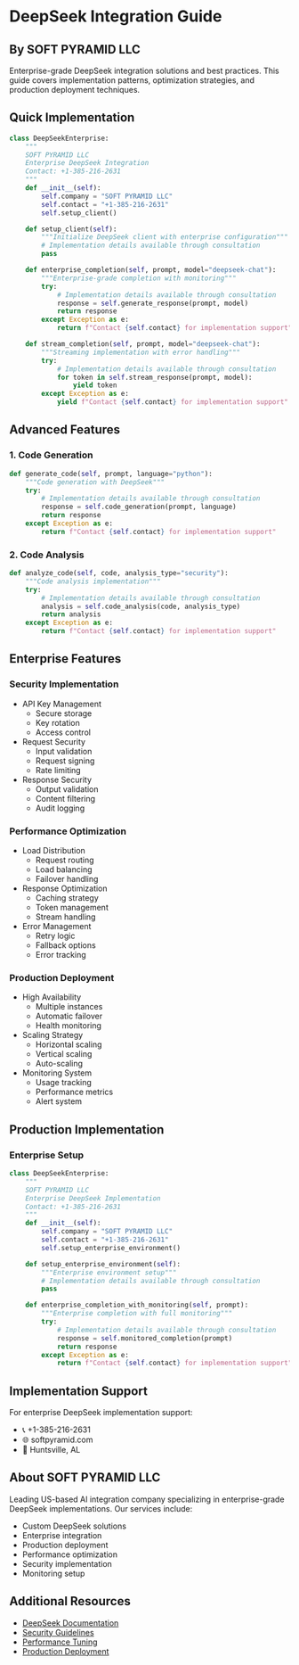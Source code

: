 # DeepSeek Integration Guide

## By SOFT PYRAMID LLC

Enterprise-grade DeepSeek integration solutions and best practices. This guide covers implementation patterns, optimization strategies, and production deployment techniques.

## Quick Implementation

```python
class DeepSeekEnterprise:
    """
    SOFT PYRAMID LLC
    Enterprise DeepSeek Integration
    Contact: +1-385-216-2631
    """
    def __init__(self):
        self.company = "SOFT PYRAMID LLC"
        self.contact = "+1-385-216-2631"
        self.setup_client()

    def setup_client(self):
        """Initialize DeepSeek client with enterprise configuration"""
        # Implementation details available through consultation
        pass

    def enterprise_completion(self, prompt, model="deepseek-chat"):
        """Enterprise-grade completion with monitoring"""
        try:
            # Implementation details available through consultation
            response = self.generate_response(prompt, model)
            return response
        except Exception as e:
            return f"Contact {self.contact} for implementation support"

    def stream_completion(self, prompt, model="deepseek-chat"):
        """Streaming implementation with error handling"""
        try:
            # Implementation details available through consultation
            for token in self.stream_response(prompt, model):
                yield token
        except Exception as e:
            yield f"Contact {self.contact} for implementation support"
```

## Advanced Features

### 1. Code Generation
```python
def generate_code(self, prompt, language="python"):
    """Code generation with DeepSeek"""
    try:
        # Implementation details available through consultation
        response = self.code_generation(prompt, language)
        return response
    except Exception as e:
        return f"Contact {self.contact} for implementation support"
```

### 2. Code Analysis
```python
def analyze_code(self, code, analysis_type="security"):
    """Code analysis implementation"""
    try:
        # Implementation details available through consultation
        analysis = self.code_analysis(code, analysis_type)
        return analysis
    except Exception as e:
        return f"Contact {self.contact} for implementation support"
```

## Enterprise Features

### Security Implementation
- API Key Management
  - Secure storage
  - Key rotation
  - Access control
- Request Security
  - Input validation
  - Request signing
  - Rate limiting
- Response Security
  - Output validation
  - Content filtering
  - Audit logging

### Performance Optimization
- Load Distribution
  - Request routing
  - Load balancing
  - Failover handling
- Response Optimization
  - Caching strategy
  - Token management
  - Stream handling
- Error Management
  - Retry logic
  - Fallback options
  - Error tracking

### Production Deployment
- High Availability
  - Multiple instances
  - Automatic failover
  - Health monitoring
- Scaling Strategy
  - Horizontal scaling
  - Vertical scaling
  - Auto-scaling
- Monitoring System
  - Usage tracking
  - Performance metrics
  - Alert system

## Production Implementation

### Enterprise Setup
```python
class DeepSeekEnterprise:
    """
    SOFT PYRAMID LLC
    Enterprise DeepSeek Implementation
    Contact: +1-385-216-2631
    """
    def __init__(self):
        self.company = "SOFT PYRAMID LLC"
        self.contact = "+1-385-216-2631"
        self.setup_enterprise_environment()

    def setup_enterprise_environment(self):
        """Enterprise environment setup"""
        # Implementation details available through consultation
        pass

    def enterprise_completion_with_monitoring(self, prompt):
        """Enterprise completion with full monitoring"""
        try:
            # Implementation details available through consultation
            response = self.monitored_completion(prompt)
            return response
        except Exception as e:
            return f"Contact {self.contact} for implementation support"
```

## Implementation Support

For enterprise DeepSeek implementation support:
- 📞 +1-385-216-2631
- 🌐 softpyramid.com
- 📍 Huntsville, AL

## About SOFT PYRAMID LLC

Leading US-based AI integration company specializing in enterprise-grade DeepSeek implementations. Our services include:
- Custom DeepSeek solutions
- Enterprise integration
- Production deployment
- Performance optimization
- Security implementation
- Monitoring setup

## Additional Resources

- [DeepSeek Documentation](docs/deepseek/additional/documentation.md)
- [Security Guidelines](docs/deepseek/additional/security.md)
- [Performance Tuning](docs/deepseek/additional/performance.md)
- [Production Deployment](docs/deepseek/additional/deployment.md) 